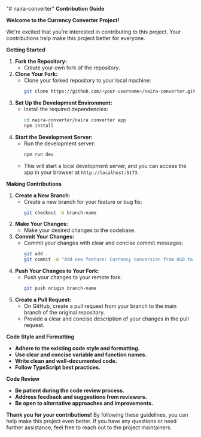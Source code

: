 "# naira-converter" 
**Contribution Guide**

**Welcome to the Currency Converter Project!**

We're excited that you're interested in contributing to this project. Your contributions help make this project better for everyone.

**Getting Started**

1. **Fork the Repository:**
   - Create your own fork of the repository.
2. **Clone Your Fork:**
   - Clone your forked repository to your local machine:
     ```bash
     git clone https://github.com/<your-username>/naira-converter.git
     ```
3. **Set Up the Development Environment:**
   - Install the required dependencies:
     ```bash
     cd naira-converter/naira converter app
     npm install
     ```
4. **Start the Development Server:**
   - Run the development server:
     ```bash
     npm run dev
     ```
   - This will start a local development server, and you can access the app in your browser at `http://localhost:5173`.

**Making Contributions**

1. **Create a New Branch:**
   - Create a new branch for your feature or bug fix:
     ```bash
     git checkout -b branch-name
     ```
2. **Make Your Changes:**
   - Make your desired changes to the codebase.
3. **Commit Your Changes:**
   - Commit your changes with clear and concise commit messages:
     ```bash
     git add .
     git commit -m "Add new feature: Currency conversion from USD to EUR"
     ```
4. **Push Your Changes to Your Fork:**
   - Push your changes to your remote fork:
     ```bash
     git push origin branch-name
     ```
5. **Create a Pull Request:**
   - On GitHub, create a pull request from your branch to the main branch of the original repository.
   - Provide a clear and concise description of your changes in the pull request.

**Code Style and Formatting**

* **Adhere to the existing code style and formatting.**
* **Use clear and concise variable and function names.**
* **Write clean and well-documented code.**
* **Follow TypeScript best practices.**

**Code Review**

* **Be patient during the code review process.**
* **Address feedback and suggestions from reviewers.**
* **Be open to alternative approaches and improvements.**

**Thank you for your contributions!**
By following these guidelines, you can help make this project even better. If you have any questions or need further assistance, feel free to reach out to the project maintainers.

